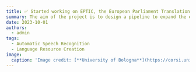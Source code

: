 ```yaml
---
title: ✅ Started working on EPTIC, the European Parliament Translation and Interpreting Corpus
summary: The aim of the project is to design a pipeline to expand the existing data and experiment with speech recognition models
date: 2023-10-01
authors:
  - admin
tags:
  - Automatic Speech Recognition
  - Language Resource Creation
image:
  caption: 'Image credit: [**University of Bologna**](https://corsi.unibo.it/2cycle/SpecializedTranslation)'
---
```


